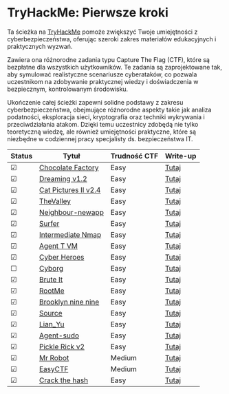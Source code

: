# TryHackMe: Pierwsze kroki

Ta ścieżka na [TryHackMe](https://tryhackme.com) pomoże zwiększyć Twoje umiejętności z cyberbezpieczeństwa, oferując szeroki zakres materiałów edukacyjnych i praktycznych wyzwań.

Zawiera ona różnorodne zadania typu Capture The Flag (CTF), które są bezpłatne dla wszystkich użytkowników. Te zadania są zaprojektowane tak, aby symulować realistyczne scenariusze cyberataków, co pozwala uczestnikom na zdobywanie praktycznej wiedzy i doświadczenia w bezpiecznym, kontrolowanym środowisku.

Ukończenie całej ścieżki zapewni solidne podstawy z zakresu cyberbezpieczeństwa, obejmujące różnorodne aspekty takie jak analiza podatności, eksploracja sieci, kryptografia oraz techniki wykrywania i przeciwdziałania atakom. Dzięki temu uczestnicy zdobędą nie tylko teoretyczną wiedzę, ale również umiejętności praktyczne, które są niezbędne w codziennej pracy specjalisty ds. bezpieczeństwa IT.

<!-- ☐ -->
<!-- ☑ -->

| Status | Tytuł                                                                         | Trudność CTF           | Write-up                                 |
| ---    | ---                                                                            | ---                 | ---                                      |
| ☑      | [Chocolate Factory](https://tryhackme.com/r/room/chocolatefactory)            | Easy                 | [Tutaj](writeups/Chocolate%20Factory/README.md)    |
| ☑      | [Dreaming v1.2](https://tryhackme.com/r/room/dreaming)                    | Easy                 | [Tutaj](writeups/Dreaming%20v1.2/README.md)    |
| ☑      | [Cat Pictures II v2.4](https://tryhackme.com/r/room/catpictures2)                    | Easy                 | [Tutaj](writeups/Cat%20Pictures%20II/README.md)    |
| ☑      | [TheValley](https://tryhackme.com/r/room/valleype)                    | Easy                 | [Tutaj](writeups/TheValley/README.md)    |
| ☑      | [Neighbour-newapp](https://tryhackme.com/r/room/neighbour)                    | Easy                 | [Tutaj](writeups/Neighbour-newapp/README.md)    |
| ☑      | [Surfer](https://tryhackme.com/r/room/surfer)                    | Easy                 | [Tutaj](writeups/Surfer/README.md)    |
| ☑      | [Intermediate Nmap](https://tryhackme.com/r/room/intermediatenmap)         | Easy                 | [Tutaj](writeups/Intermediate%20Nmap/README.md)    |
| ☑      | [Agent T VM](https://tryhackme.com/r/room/agentt)         | Easy                 | [Tutaj](writeups/Agent%20T%20VM/README.md)    |
| ☑      | [Cyber Heroes](https://tryhackme.com/r/room/cyberheroes)         | Easy                 | [Tutaj](writeups/Cyber%20Heroes/README.md)    |
| ☐      | [Cyborg](https://tryhackme.com/r/room/cyborgt8)         | Easy                 | [Tutaj](writeups/Cyborg/README.md)    |
| ☑      | [Brute It](https://tryhackme.com/r/room/bruteit)         | Easy                 | [Tutaj](writeups/Brute%20It/README.md)    |
| ☑      | [RootMe](https://tryhackme.com/r/room/rrootme)         | Easy                 | [Tutaj](writeups/RootMe/README.md)    |
| ☑      | [Brooklyn nine nine](https://tryhackme.com/r/room/brooklynninenine)         | Easy                 | [Tutaj](writeups/Brooklyn99%20CTF/README.md)    |
| ☑      | [Source](https://tryhackme.com/r/room/source)         | Easy                 | [Tutaj](writeups/Source/README.md)    |
| ☑      | [Lian_Yu](https://tryhackme.com/r/room/lianyu)         | Easy                 | [Tutaj](writeups/Lian_Yu/README.md)    |
| ☑      | [Agent-sudo](https://tryhackme.com/r/room/agentsudoctf)         | Easy                 | [Tutaj](writeups/Agent-sudo/README.md)    |
| ☑      | [Pickle Rick v2](https://tryhackme.com/r/room/picklerick)         | Easy                 | [Tutaj](writeups/Pickle%20Rick%20v2/README.md)    |
| ☑      | [Mr Robot](https://tryhackme.com/r/room/mrrobot)         | Medium                | [Tutaj](writeups/Mr%20Robot/README.md)    |
| ☑      | [EasyCTF](https://tryhackme.com/r/room/easyctf)         | Medium                | [Tutaj](writeups/EasyCTF/README.md)    |
| ☑      | [Crack the hash](https://tryhackme.com/r/room/crackthehash)         | Easy               | [Tutaj](writeups/Crack%20the%20hash/README.md)    |
